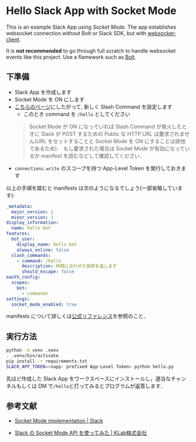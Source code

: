 # Hello Slack App with Socket Mode

This is an example Slack App using *Socket Mode*. The app establishes websocket connection without Bolt or Slack SDK, but with [websocket-client](https://github.com/websocket-client/websocket-client).

It is **not recommended** to go through full scratch to handle websocket events like this project. Use a flamework such as [Bolt](https://github.com/slackapi/bolt-python).

## 下準備

- Slack App を作成します
- Socket Mode を ON にします
- [こちらのページ](https://api.slack.com/interactivity/slash-commands)にしたがって, 新しく Slash Command を設定します
    - このとき command を `/hello` としてください
    > Socket Mode が ON になっていれば Slash Command が発火したときに Slack が POST するための Public な HTTP URL は要求されません(URL をセットすることと Socket Mode を ON にすることは排他であるため)．
    > もし要求された場合は Socket Mode が有効になっているか manifest を読むなどして確認してください．
- `connections.write` のスコープを持つ App-Level Token を発行しておきます

以上の手順を踏むと manifests は次のようになるでしょう(一部省略しています):
```yaml
_metadata:
  major_version: 1
  minor_version: 1
display_information:
  name: hello bot
features:
  bot_user:
    display_name: hello bot
    always_online: false
  slash_commands:
    - command: /hello
      description: 時間に合わせた挨拶を返します
      should_escape: false
oauth_config:
  scopes:
    bot:
      - commands
settings:
  socket_mode_enabled: true
```

manifests について詳しくは[公式リファレンス](https://api.slack.com/reference/manifests)を参照のこと．

## 実行方法

```sh
python -m venv .venv
. .venv/bin/activate
pip install -r requirements.txt
SLACK_APP_TOKEN=<xapp- prefixed App-Level Token> python hello.py
```

先ほど作成した Slack App をワークスペースにインストールし，適当なチャンネルもしくは DM で`/hello`と打ってみるとプログラムが返答します．

## 参考文献

- [Socket Mode implementation | Slack](https://api.slack.com/apis/connections/socket-implement)

- [Slack の Socket Mode API を使ってみた | KLab株式会社](https://www.klab.com/jp/blog/tech/2021/0201-slack.html)
